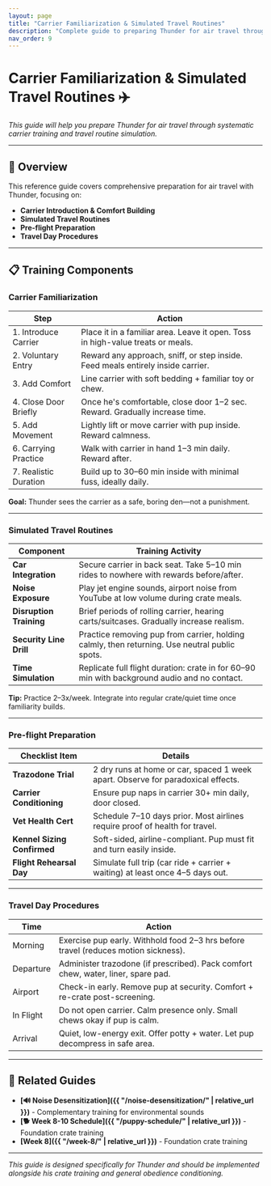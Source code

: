 ```yaml
---
layout: page
title: "Carrier Familiarization & Simulated Travel Routines"
description: "Complete guide to preparing Thunder for air travel through carrier training and travel simulation"
nav_order: 9
---
```


# Carrier Familiarization & Simulated Travel Routines ✈️

*This guide will help you prepare Thunder for air travel through systematic carrier training and travel routine simulation.*

---

## 🎯 Overview

This reference guide covers comprehensive preparation for air travel with Thunder, focusing on:

- **Carrier Introduction & Comfort Building**
- **Simulated Travel Routines**  
- **Pre-flight Preparation**
- **Travel Day Procedures**

---

## 📋 Training Components

### Carrier Familiarization

| **Step**              | **Action**                                                                      |
| --------------------- | ------------------------------------------------------------------------------- |
| 1. Introduce Carrier  | Place it in a familiar area. Leave it open. Toss in high-value treats or meals. |
| 2. Voluntary Entry    | Reward any approach, sniff, or step inside. Feed meals entirely inside carrier. |
| 3. Add Comfort        | Line carrier with soft bedding + familiar toy or chew.                          |
| 4. Close Door Briefly | Once he's comfortable, close door 1–2 sec. Reward. Gradually increase time.     |
| 5. Add Movement       | Lightly lift or move carrier with pup inside. Reward calmness.                  |
| 6. Carrying Practice  | Walk with carrier in hand 1–3 min daily. Reward after.                          |
| 7. Realistic Duration | Build up to 30–60 min inside with minimal fuss, ideally daily.                  |

**Goal:** Thunder sees the carrier as a safe, boring den—not a punishment.

---

### Simulated Travel Routines

| **Component**           | **Training Activity**                                                                         |
| ----------------------- | --------------------------------------------------------------------------------------------- |
| **Car Integration**     | Secure carrier in back seat. Take 5–10 min rides to nowhere with rewards before/after.        |
| **Noise Exposure**      | Play jet engine sounds, airport noise from YouTube at low volume during crate meals.          |
| **Disruption Training** | Brief periods of rolling carrier, hearing carts/suitcases. Gradually increase realism.        |
| **Security Line Drill** | Practice removing pup from carrier, holding calmly, then returning. Use neutral public spots. |
| **Time Simulation**     | Replicate full flight duration: crate in for 60–90 min with background audio and no contact.  |

**Tip:** Practice 2–3x/week. Integrate into regular crate/quiet time once familiarity builds.

---

### Pre-flight Preparation

| **Checklist Item**          | **Details**                                                                      |
| --------------------------- | -------------------------------------------------------------------------------- |
| **Trazodone Trial**         | 2 dry runs at home or car, spaced 1 week apart. Observe for paradoxical effects. |
| **Carrier Conditioning**    | Ensure pup naps in carrier 30+ min daily, door closed.                           |
| **Vet Health Cert**         | Schedule 7–10 days prior. Most airlines require proof of health for travel.      |
| **Kennel Sizing Confirmed** | Soft-sided, airline-compliant. Pup must fit and turn easily inside.              |
| **Flight Rehearsal Day**    | Simulate full trip (car ride + carrier + waiting) at least once 4–5 days out.    |

---

### Travel Day Procedures

| **Time**  | **Action**                                                                         |
| --------- | ---------------------------------------------------------------------------------- |
| Morning   | Exercise pup early. Withhold food 2–3 hrs before travel (reduces motion sickness). |
| Departure | Administer trazodone (if prescribed). Pack comfort chew, water, liner, spare pad.  |
| Airport   | Check-in early. Remove pup at security. Comfort + re-crate post-screening.         |
| In Flight | Do not open carrier. Calm presence only. Small chews okay if pup is calm.          |
| Arrival   | Quiet, low-energy exit. Offer potty + water. Let pup decompress in safe area.      |

---

## 🔗 Related Guides

- **[🔊 Noise Desensitization]({{ "/noise-desensitization/" | relative_url }})** - Complementary training for environmental sounds
- **[🐕 Week 8-10 Schedule]({{ "/puppy-schedule/" | relative_url }})** - Foundation crate training
- **[Week 8]({{ "/week-8/" | relative_url }})** - Foundation crate training

---

*This guide is designed specifically for Thunder and should be implemented alongside his crate training and general obedience conditioning.* 